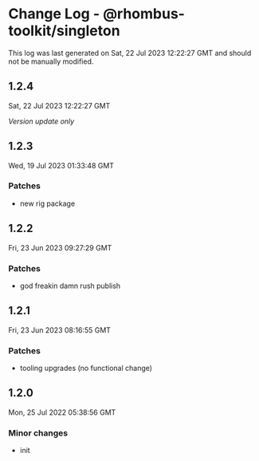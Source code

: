 # Change Log - @rhombus-toolkit/singleton

This log was last generated on Sat, 22 Jul 2023 12:22:27 GMT and should not be manually modified.

## 1.2.4
Sat, 22 Jul 2023 12:22:27 GMT

_Version update only_

## 1.2.3
Wed, 19 Jul 2023 01:33:48 GMT

### Patches

- new rig package

## 1.2.2
Fri, 23 Jun 2023 09:27:29 GMT

### Patches

- god freakin damn rush publish

## 1.2.1
Fri, 23 Jun 2023 08:16:55 GMT

### Patches

- tooling upgrades (no functional change)

## 1.2.0
Mon, 25 Jul 2022 05:38:56 GMT

### Minor changes

- init

